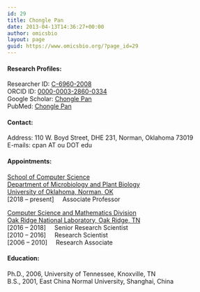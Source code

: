```yaml
---
id: 29
title: Chongle Pan
date: 2013-04-13T14:36:27+00:00
author: omicsbio
layout: page
guid: https://www.omicsbio.org/?page_id=29
---
```

#### Research Profiles:

Researcher ID: [C-6960-2008  
](http://www.researcherid.com/rid/C-6960-2008) ORCID ID: [0000-0003-2860-0334  
](http://orcid.org/0000-0003-2860-0334) Google Scholar: [Chongle Pan  
](https://scholar.google.com/citations?user=m2ORdeYAAAAJ&hl=en) PubMed: [Chongle Pan](https://www.ncbi.nlm.nih.gov/pubmed?cmd=PureSearch&term=Chongle+Pan+[Author])

#### Contact:

Address: 110 W. Boyd Street, DHE 231, Norman, Oklahoma 73019  
E-mails: cpan AT ou DOT edu

#### Appointments:

[School of Computer Science](http://www.ou.edu/coe/cs)  
[Department of Microbiology and Plant Biology](http://www.ou.edu/cas/mpbio)  
[University of Oklahoma, Norman, OK](http://www.ou.edu/)  
[2018 &#8211; present]     Associate Professor

[Computer Science and Mathematics Division](http://www.csm.ornl.gov/)  
[Oak Ridge National Laboratory, Oak Ridge, TN](https://www.ornl.gov/)  
[2016 &#8211; 2018]     Senior Research Scientist  
[2010 &#8211; 2016]     Research Scientist  
[2006 &#8211; 2010]     Research Associate

#### Education:

Ph.D., 2006, University of Tennessee, Knoxville, TN  
B.S., 2001, East China Normal University, Shanghai, China